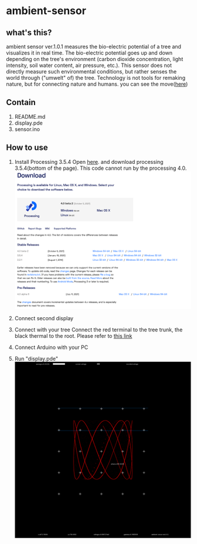 # ambient-sensor

## what's this?
ambient sensor ver.1.0.1 measures the bio-electric potential of a tree and visualizes it in real time.
The bio-electric potential goes up and down depending on the tree's environment (carbon dioxide concentration, light intensity, soil water content, air pressure, etc.). This sensor does not directly measure such environmental conditions, but rather senses the world through ("umwelt" of) the tree. Technology is not tools for remaking nature, but for connecting nature and humans. you can see the move([here](https://youtu.be/3e0Tb1YB4j8))

## Contain
1. README.md
2. display.pde
3. sensor.ino

## How to use
1. Install Processing 3.5.4
Open [here](https://processing.org/download). and download processing 3.5.4(bottom of the page). This code cannot run by the processing 4.0.
![image1](https://github.com/tnoinkwms/ambient-sensor/blob/images/downloa_processing.png)

2. Connect second display
3. Connect <ambient sensor> with your tree
Connect the red terminal to the tree trunk, the black thermal to the root. Please refer to [this link](https://special.ycam.jp/interlab/projects/forestsymphony/setup/cable-on-tree.html)
4. Connect Arduino with your PC
5. Run "display.pde"
![image2](https://github.com/tnoinkwms/ambient-sensor/blob/images/Java%20Screenshot%202021.11.08%20-%2004.18.39.76.png)
